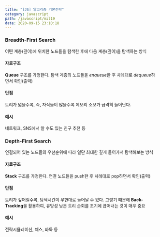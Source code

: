 ```yaml
---
title: "[JS] 알고리즘 기본전략"
category: javascript
path: /javascript/mil19
date: 2020-09-15 23:10:18
---
```


### Breadth-First Search

어떤 계층(깊이)에 위치한 노드들을 탐색한 후에 다음 계층(깊이)을 탐색하는 방식

#### 자료구조

**Queue** 구조를 가정한다. 탐색 계층의 노드들을 *enqueue*한 후 차례대로 *dequeue*하면서 확인(출력)

#### 단점

트리가 넓을수록, 즉, 자식들이 많을수록 메모리 소모가 급격히 늘어난다.

#### 예시

네트워크, SNS에서 알 수도 있는 친구 추천 등

### Depth-First Search

연결되어 있는 노드들의 우선순위에 따라 일단 최대한 깊게 들어가서 탐색해보는 방식

#### 자료구조

**Stack** 구조를 가정한다. 연결 노드들을 push한 후 차례대로 pop하면서 확인(출력)

#### 단점

트리가 깊어질수록, 탐색시간이 무한대로 늘어날 수 있다. 그렇기 때문에 **Back-Tracking**을 활용하여, 유망성 낮은 트리 순회를 조기에 끊어내는 것이 매우 중요

#### 예시

전략시뮬레이션, 체스, 바둑 등
